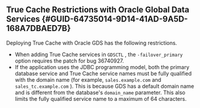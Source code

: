 ##  True Cache Restrictions with Oracle Global Data Services {#GUID-64735014-9D14-41AD-9A5D-168A7DBAED7B} 

Deploying True Cache with Oracle GDS has the following restrictions. 

  * When adding True Cache services in ` GDSCTL ` , the  ` -failover_primary ` option requires the patch for bug 36740927\. 
  * If the application uses the JDBC programming model, both the primary database service and True Cache service names must be fully qualified with the domain name (for example, ` sales.example.com ` and ` sales_tc.example.com ` ). This is because GDS has a default domain name and is different from the database's ` domain_name ` parameter. This also limits the fully qualified service name to a maximum of 64 characters. 


